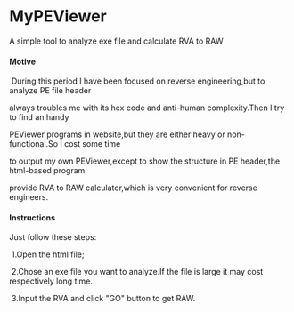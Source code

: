 # MyPEViewer
A simple tool to analyze exe file and calculate RVA to RAW

#### Motive

​	During this period I have been focused on reverse engineering,but to analyze PE file header 

always troubles me with its hex code and anti-human complexity.Then I try to find an handy 

PEViewer programs in website,but they are either heavy or non-functional.So I cost some time 

to output my own PEViewer,except to show the structure in PE header,the html-based program

provide RVA to RAW calculator,which is very convenient  for reverse engineers.

#### Instructions

Just follow these steps:

​	1.Open the html file;

​	2.Chose an exe file you want to analyze.If the file is large it may cost respectively long time.

​	3.Input the RVA and click "GO" button to get RAW.
